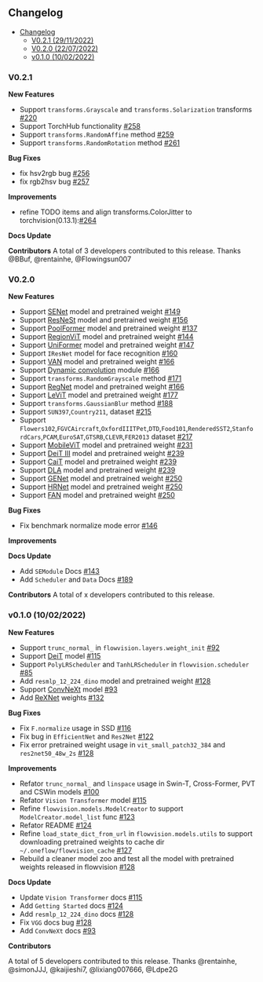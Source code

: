## Changelog
- [Changelog](#changelog)
  - [V0.2.1 (29/11/2022)](#v021-29112022)
  - [V0.2.0 (22/07/2022)](#v020-22072022)
  - [v0.1.0 (10/02/2022)](#v010-10022022)


### V0.2.1

**New Features**
- Support ``transforms.Grayscale`` and ``transforms.Solarization`` transforms [#220](https://github.com/Oneflow-Inc/vision/pull/220)
- Support TorchHub functionality [#258](https://github.com/Oneflow-Inc/vision/pull/258)
- Support ``transforms.RandomAffine`` method [#259](https://github.com/Oneflow-Inc/vision/pull/259)
- Support ``transforms.RandomRotation`` method [#261](https://github.com/Oneflow-Inc/vision/pull/261)

**Bug Fixes**
- fix hsv2rgb bug [#256](https://github.com/Oneflow-Inc/vision/pull/256)
- fix rgb2hsv bug [#257](https://github.com/Oneflow-Inc/vision/pull/257)

**Improvements**
- refine TODO items and align transforms.ColorJitter to torchvision(0.13.1):[#264](https://github.com/Oneflow-Inc/vision/pull/264)

**Docs Update**

**Contributors**
A total of 3 developers contributed to this release. Thanks @BBuf, @rentainhe, @Flowingsun007


### V0.2.0 

**New Features**
- Support [SENet](https://arxiv.org/abs/1709.01507) model and pretrained weight [#149](https://github.com/Oneflow-Inc/vision/pull/149)
- Support [ResNeSt](https://arxiv.org/abs/2004.08955) model and pretrained weight [#156](https://github.com/Oneflow-Inc/vision/pull/156)
- Support [PoolFormer](https://arxiv.org/abs/2111.11418) model and pretrained weight [#137](https://github.com/Oneflow-Inc/vision/pull/137)
- Support [RegionViT](https://arxiv.org/abs/2106.02689) model and pretrained weight [#144](https://github.com/Oneflow-Inc/vision/pull/144)
- Support [UniFormer](https://arxiv.org/abs/2201.04676) model and pretrained weight [#147](https://github.com/Oneflow-Inc/vision/pull/147)
- Support ``IResNet`` model for face recognition [#160](https://github.com/Oneflow-Inc/vision/pull/160)
- Support [VAN](https://arxiv.org/abs/2202.09741) model and pretrained weight [#166](https://github.com/Oneflow-Inc/vision/pull/166)
- Support [Dynamic convolution](https://arxiv.org/abs/1912.03458) module [#166](https://github.com/Oneflow-Inc/vision/pull/169)
- Support ``transforms.RandomGrayscale`` method [#171](https://github.com/Oneflow-Inc/vision/pull/171)
- Support [RegNet](https://arxiv.org/abs/2003.13678) model and pretrained weight [#166](https://github.com/Oneflow-Inc/vision/pull/166)
- Support [LeViT](https://arxiv.org/abs/2104.01136) model and pretrained weight [#177](https://github.com/Oneflow-Inc/vision/pull/177)
- Support ``transforms.GaussianBlur`` method [#188](https://github.com/Oneflow-Inc/vision/pull/188)
- Support ```SUN397```,```Country211```, dataset [#215](https://github.com/Oneflow-Inc/vision/pull/215)
- Support ```Flowers102```,```FGVCAircraft```,```OxfordIIITPet```,```DTD```,```Food101```,```RenderedSST2```,```StanfordCars```,```PCAM```,```EuroSAT```,```GTSRB```,```CLEVR```,```FER2013``` dataset [#217](https://github.com/Oneflow-Inc/vision/pull/217)
- Support [MobileViT](https://arxiv.org/abs/2110.02178) model and pretrained weight [#231](https://github.com/Oneflow-Inc/vision/pull/231)
- Support [DeiT III](https://arxiv.org/abs/2204.07118) model and pretrained weight [#239](https://github.com/Oneflow-Inc/vision/pull/239)
- Support [CaiT](https://arxiv.org/abs/2103.17239) model and pretrained weight [#239](https://github.com/Oneflow-Inc/vision/pull/239)
- Support [DLA](https://arxiv.org/abs/1707.06484) model and pretrained weight [#239](https://github.com/Oneflow-Inc/vision/pull/239)
- Support [GENet](https://arxiv.org/abs/2006.14090) model and pretrained weight [#250](https://github.com/Oneflow-Inc/vision/pull/250)
- Support [HRNet](https://arxiv.org/abs/1908.07919) model and pretrained weight [#250](https://github.com/Oneflow-Inc/vision/pull/250)
- Support [FAN](https://arxiv.org/abs/2204.12451) model and pretrained weight [#250](https://github.com/Oneflow-Inc/vision/pull/250)

**Bug Fixes**
- Fix benchmark normalize mode error [#146](https://github.com/Oneflow-Inc/vision/pull/146)

**Improvements**

**Docs Update**
- Add `SEModule` Docs [#143](https://github.com/Oneflow-Inc/vision/pull/143)
- Add `Scheduler` and `Data` Docs [#189](https://github.com/Oneflow-Inc/vision/pull/189)

**Contributors**
A total of x developers contributed to this release.

### v0.1.0 (10/02/2022)

**New Features**

- Support `trunc_normal_` in `flowvision.layers.weight_init` [#92](https://github.com/Oneflow-Inc/vision/pull/92)
- Support [DeiT](https://arxiv.org/abs/2012.12877) model [#115](https://github.com/Oneflow-Inc/vision/pull/115)
- Support `PolyLRScheduler` and `TanhLRScheduler` in `flowvision.scheduler` [#85](https://github.com/Oneflow-Inc/vision/pull/85)
- Add `resmlp_12_224_dino` model and pretrained weight [#128](https://github.com/Oneflow-Inc/vision/pull/128)
- Support [ConvNeXt](https://arxiv.org/abs/2201.03545) model [#93](https://github.com/Oneflow-Inc/vision/pull/93)
- Add [ReXNet](https://arxiv.org/abs/2007.00992) weights [#132](https://github.com/Oneflow-Inc/vision/pull/132)


**Bug Fixes**

- Fix `F.normalize` usage in SSD [#116](https://github.com/Oneflow-Inc/vision/pull/116)
- Fix bug in `EfficientNet` and `Res2Net` [#122](https://github.com/Oneflow-Inc/vision/pull/122)
- Fix error pretrained weight usage in `vit_small_patch32_384` and `res2net50_48w_2s` [#128](https://github.com/Oneflow-Inc/vision/pull/128)


**Improvements**

- Refator `trunc_normal_` and `linspace` usage in Swin-T, Cross-Former, PVT and CSWin models [#100](https://github.com/Oneflow-Inc/vision/pull/100)
- Refator `Vision Transformer` model [#115](https://github.com/Oneflow-Inc/vision/pull/115)
- Refine `flowvision.models.ModelCreator` to support `ModelCreator.model_list` func [#123](https://github.com/Oneflow-Inc/vision/pull/123)
- Refator README [#124](https://github.com/Oneflow-Inc/vision/pull/124)
- Refine `load_state_dict_from_url` in `flowvision.models.utils` to support downloading pretrained weights to cache dir `~/.oneflow/flowvision_cache` [#127](https://github.com/Oneflow-Inc/vision/pull/127)
- Rebuild a cleaner model zoo and test all the model with pretrained weights released in flowvision [#128](https://github.com/Oneflow-Inc/vision/pull/128)

**Docs Update**
- Update `Vision Transformer` docs [#115](https://github.com/Oneflow-Inc/vision/pull/115)
- Add `Getting Started` docs [#124](https://github.com/Oneflow-Inc/vision/pull/124)
- Add `resmlp_12_224_dino` docs [#128](https://github.com/Oneflow-Inc/vision/pull/128)
- Fix `VGG` docs bug [#128](https://github.com/Oneflow-Inc/vision/pull/128)
- Add `ConvNeXt` docs [#93](https://github.com/Oneflow-Inc/vision/pull/93)


**Contributors**

A total of 5 developers contributed to this release. Thanks @rentainhe, @simonJJJ, @kaijieshi7, @lixiang007666, @Ldpe2G

